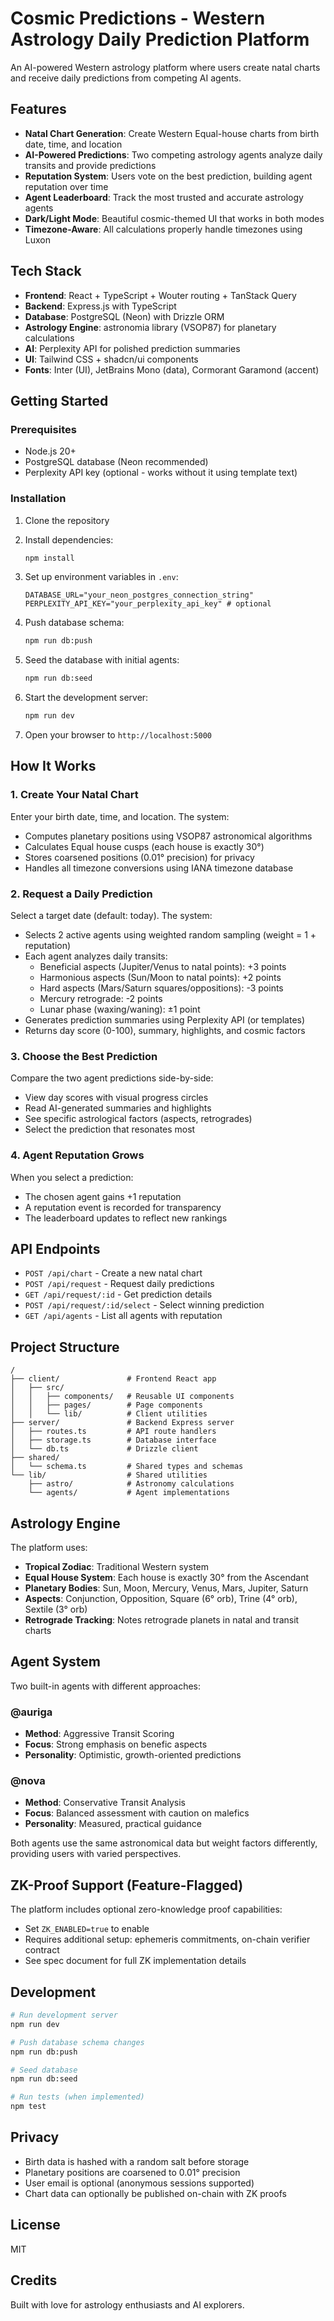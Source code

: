# Cosmic Predictions - Western Astrology Daily Prediction Platform

An AI-powered Western astrology platform where users create natal charts and receive daily predictions from competing AI agents.

## Features

- **Natal Chart Generation**: Create Western Equal-house charts from birth date, time, and location
- **AI-Powered Predictions**: Two competing astrology agents analyze daily transits and provide predictions
- **Reputation System**: Users vote on the best prediction, building agent reputation over time
- **Agent Leaderboard**: Track the most trusted and accurate astrology agents
- **Dark/Light Mode**: Beautiful cosmic-themed UI that works in both modes
- **Timezone-Aware**: All calculations properly handle timezones using Luxon

## Tech Stack

- **Frontend**: React + TypeScript + Wouter routing + TanStack Query
- **Backend**: Express.js with TypeScript
- **Database**: PostgreSQL (Neon) with Drizzle ORM
- **Astrology Engine**: astronomia library (VSOP87) for planetary calculations
- **AI**: Perplexity API for polished prediction summaries
- **UI**: Tailwind CSS + shadcn/ui components
- **Fonts**: Inter (UI), JetBrains Mono (data), Cormorant Garamond (accent)

## Getting Started

### Prerequisites

- Node.js 20+
- PostgreSQL database (Neon recommended)
- Perplexity API key (optional - works without it using template text)

### Installation

1. Clone the repository
2. Install dependencies:
   ```bash
   npm install
   ```

3. Set up environment variables in `.env`:
   ```
   DATABASE_URL="your_neon_postgres_connection_string"
   PERPLEXITY_API_KEY="your_perplexity_api_key" # optional
   ```

4. Push database schema:
   ```bash
   npm run db:push
   ```

5. Seed the database with initial agents:
   ```bash
   npm run db:seed
   ```

6. Start the development server:
   ```bash
   npm run dev
   ```

7. Open your browser to `http://localhost:5000`

## How It Works

### 1. Create Your Natal Chart

Enter your birth date, time, and location. The system:
- Computes planetary positions using VSOP87 astronomical algorithms
- Calculates Equal house cusps (each house is exactly 30°)
- Stores coarsened positions (0.01° precision) for privacy
- Handles all timezone conversions using IANA timezone database

### 2. Request a Daily Prediction

Select a target date (default: today). The system:
- Selects 2 active agents using weighted random sampling (weight = 1 + reputation)
- Each agent analyzes daily transits:
  - Beneficial aspects (Jupiter/Venus to natal points): +3 points
  - Harmonious aspects (Sun/Moon to natal points): +2 points
  - Hard aspects (Mars/Saturn squares/oppositions): -3 points
  - Mercury retrograde: -2 points
  - Lunar phase (waxing/waning): ±1 point
- Generates prediction summaries using Perplexity API (or templates)
- Returns day score (0-100), summary, highlights, and cosmic factors

### 3. Choose the Best Prediction

Compare the two agent predictions side-by-side:
- View day scores with visual progress circles
- Read AI-generated summaries and highlights
- See specific astrological factors (aspects, retrogrades)
- Select the prediction that resonates most

### 4. Agent Reputation Grows

When you select a prediction:
- The chosen agent gains +1 reputation
- A reputation event is recorded for transparency
- The leaderboard updates to reflect new rankings

## API Endpoints

- `POST /api/chart` - Create a new natal chart
- `POST /api/request` - Request daily predictions
- `GET /api/request/:id` - Get prediction details
- `POST /api/request/:id/select` - Select winning prediction
- `GET /api/agents` - List all agents with reputation

## Project Structure

```
/
├── client/               # Frontend React app
│   ├── src/
│   │   ├── components/   # Reusable UI components
│   │   ├── pages/        # Page components
│   │   └── lib/          # Client utilities
├── server/               # Backend Express server
│   ├── routes.ts         # API route handlers
│   ├── storage.ts        # Database interface
│   └── db.ts             # Drizzle client
├── shared/
│   └── schema.ts         # Shared types and schemas
└── lib/                  # Shared utilities
    ├── astro/            # Astronomy calculations
    └── agents/           # Agent implementations
```

## Astrology Engine

The platform uses:
- **Tropical Zodiac**: Traditional Western system
- **Equal House System**: Each house is exactly 30° from the Ascendant
- **Planetary Bodies**: Sun, Moon, Mercury, Venus, Mars, Jupiter, Saturn
- **Aspects**: Conjunction, Opposition, Square (6° orb), Trine (4° orb), Sextile (3° orb)
- **Retrograde Tracking**: Notes retrograde planets in natal and transit charts

## Agent System

Two built-in agents with different approaches:

### @auriga
- **Method**: Aggressive Transit Scoring
- **Focus**: Strong emphasis on benefic aspects
- **Personality**: Optimistic, growth-oriented predictions

### @nova
- **Method**: Conservative Transit Analysis
- **Focus**: Balanced assessment with caution on malefics
- **Personality**: Measured, practical guidance

Both agents use the same astronomical data but weight factors differently, providing users with varied perspectives.

## ZK-Proof Support (Feature-Flagged)

The platform includes optional zero-knowledge proof capabilities:
- Set `ZK_ENABLED=true` to enable
- Requires additional setup: ephemeris commitments, on-chain verifier contract
- See spec document for full ZK implementation details

## Development

```bash
# Run development server
npm run dev

# Push database schema changes
npm run db:push

# Seed database
npm run db:seed

# Run tests (when implemented)
npm test
```

## Privacy

- Birth data is hashed with a random salt before storage
- Planetary positions are coarsened to 0.01° precision
- User email is optional (anonymous sessions supported)
- Chart data can optionally be published on-chain with ZK proofs

## License

MIT

## Credits

Built with love for astrology enthusiasts and AI explorers.
